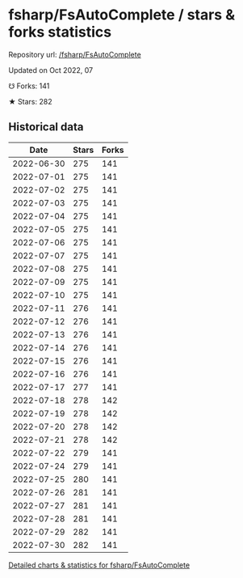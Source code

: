 # fsharp/FsAutoComplete / stars & forks statistics

Repository url: [/fsharp/FsAutoComplete](https://github.com/fsharp/FsAutoComplete)

Updated on Oct 2022, 07

☋ Forks: 141

★ Stars: 282

## Historical data
| Date | Stars | Forks |
|------|-------|-------|
| 2022-06-30 | 275 | 141 | 
| 2022-07-01 | 275 | 141 | 
| 2022-07-02 | 275 | 141 | 
| 2022-07-03 | 275 | 141 | 
| 2022-07-04 | 275 | 141 | 
| 2022-07-05 | 275 | 141 | 
| 2022-07-06 | 275 | 141 | 
| 2022-07-07 | 275 | 141 | 
| 2022-07-08 | 275 | 141 | 
| 2022-07-09 | 275 | 141 | 
| 2022-07-10 | 275 | 141 | 
| 2022-07-11 | 276 | 141 | 
| 2022-07-12 | 276 | 141 | 
| 2022-07-13 | 276 | 141 | 
| 2022-07-14 | 276 | 141 | 
| 2022-07-15 | 276 | 141 | 
| 2022-07-16 | 276 | 141 | 
| 2022-07-17 | 277 | 141 | 
| 2022-07-18 | 278 | 142 | 
| 2022-07-19 | 278 | 142 | 
| 2022-07-20 | 278 | 142 | 
| 2022-07-21 | 278 | 142 | 
| 2022-07-22 | 279 | 141 | 
| 2022-07-24 | 279 | 141 | 
| 2022-07-25 | 280 | 141 | 
| 2022-07-26 | 281 | 141 | 
| 2022-07-27 | 281 | 141 | 
| 2022-07-28 | 281 | 141 | 
| 2022-07-29 | 282 | 141 | 
| 2022-07-30 | 282 | 141 | 


[Detailed charts & statistics for fsharp/FsAutoComplete](https://reviewgithub.com/rep/fsharp/FsAutoComplete)
